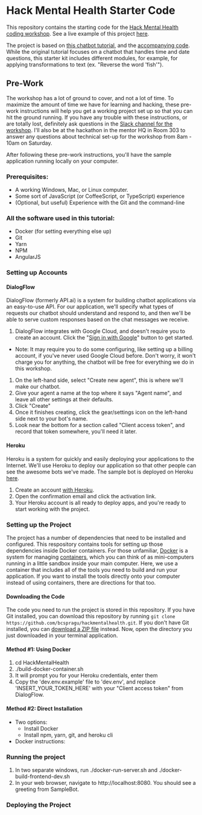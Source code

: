 # Hack Mental Health Starter Code

This repository contains the starting code for the [Hack Mental Health coding
workshop](https://www.hackmentalhealth.care/coding-workshops). See a live
example of this project [here](https://floating-tor-11853.herokuapp.com/).

The project is based on [this chatbot
tutorial](https://medium.freecodecamp.org/what-does-it-take-to-build-a-chatbot-lets-find-out-b4d009ea8cfd),
and the [accompanying code](https://github.com/van100j/tibot). While the
original tutorial focuses on a chatbot that handles time and date questions,
this starter kit includes different modules, for example, for applying
transformations to text (ex. "Reverse the word 'fish'").

## Pre-Work

The workshop has a lot of ground to cover, and not a lot of time. To maximize
the amount of time we have for learning and hacking, these pre-work
instructions will help you get a working project set up so that you can hit the
ground running. If you have any trouble with these instructions, or are totally
lost, definitely ask questions in the [Slack channel for the
workshop](https://hackmentalhealth.slack.com/messages/C925ATDPG/). I'll also be
at the hackathon in the mentor HQ in Room 303 to answer any questions about
technical set-up for the workshop from 8am - 10am on Saturday.

After following these pre-work instructions, you'll have the sample application
running locally on your computer.

### Prerequisites:
* A working Windows, Mac, or Linux computer.
* Some sort of JavaScript (or CoffeeScript, or TypeScript) experience
* (Optional, but useful) Experience with the Git and the command-line

### All the software used in this tutorial:
* Docker (for setting everything else up)
* Git
* Yarn
* NPM
* AngularJS

### Setting up Accounts

#### DialogFlow

DialogFlow (formerly API.ai) is a system for building chatbot applications via
an easy-to-use API. For our application, we'll specify what types of requests
our chatbot should understand and respond to, and then we'll be able to serve
custom responses based on the chat messages we receive.

1. DialogFlow integrates with Google Cloud, and doesn't require you to create
   an account. Click the "[Sign in with
   Google](https://console.dialogflow.com/api-client/#/login)" button to get
   started.
  * Note: It may require you to do some configuring, like setting up a billing
    account, if you've never used Google Cloud before. Don't worry, it won't
    charge you for anything, the chatbot will be free for everything we do in
    this workshop.
1. On the left-hand side, select "Create new agent", this is where we'll
   make our chatbot.
1. Give your agent a name at the top where it says "Agent name", and leave
   all other settings at their defaults.
1. Click "Create"
1. Once it finishes creating, click the gear/settings icon on the left-hand
   side next to your bot's name.
1. Look near the bottom for a section called "Client access token", and
   record that token somewhere, you'll need it later.

#### Heroku

Heroku is a system for quickly and easily deploying your applications to the
Internet. We'll use Heroku to deploy our application so that other people can
see the awesome bots we've made. The sample bot is deployed on Heroku
[here](https://floating-tor-11853.herokuapp.com/).

1. Create an account [with Heroku](https://signup.heroku.com).
1. Open the confirmation email and click the activation link.
1. Your Heroku account is all ready to deploy apps, and you're ready to start
   working with the project.

### Setting up the Project

The project has a number of dependencies that need to be installed and
configured. This respository contains tools for setting up those dependencies
inside Docker containers. For those unfamiliar,
[Docker](https://www.docker.com/) is a system for managing
[containers](https://www.docker.com/what-container), which you can think of as
mini-computers running in a little sandbox inside your main computer. Here, we
use a container that includes all of the tools you need to build and run your
application. If you want to install the tools directly onto your computer
instead of using containers, there are directions for that too.

#### Downloading the Code

The code you need to run the project is stored in this repository. If you have
Git installed, you can download this repository by running `git clone
https://github.com/bcspragu/hackmentalhealth.git`. If you don't have Git
installed, you can [download a ZIP
file](https://github.com/bcspragu/hackmentalhealth/archive/master.zip) instead.
Now, open the directory you just downloaded in your terminal application.

#### Method #1: Using Docker

1. cd HackMentalHealth
1. ./build-docker-container.sh
1. It will prompt you for your Heroku credentials, enter them
1. Copy the 'dev.env.example' file to 'dev.env', and replace
   'INSERT_YOUR_TOKEN_HERE' with your "Client access token" from
   DialogFlow.


#### Method #2: Direct Installation

  * Two options:
    * Install Docker
    * Install npm, yarn, git, and heroku cli
  * Docker instructions:


### Running the project
1. In two separate windows, run ./docker-run-server.sh and
   ./docker-build-frontend-dev.sh
1. In your web browser, navigate to http://localhost:8080. You should see a
   greeting from SampleBot.

### Deploying the Project


